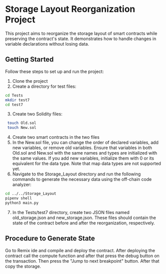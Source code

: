 
# Storage Layout Reorganization Project

This project aims to reorganize the storage layout of smart contracts while preserving the contract's state. It demonstrates how to handle changes in variable declarations without losing data.

## Getting Started

Follow these steps to set up and run the project:

1. Clone the project
2. Create a directory for test files:
 ```bash
 cd Tests
 mkdir test7
 cd test7
```
3. Create two Solidity files:
```bash
 touch Old.sol
 touch New.sol
```
4. Create two smart contracts in the two files
5. In the New.sol file, you can change the order of declared variables, add new variables, or remove old variables. Ensure that variables in both Old.sol and New.sol with the same names and types are initialized with the same values. If you add new variables, initialize them with 0 or its equivalent for the data type. Note that map data types are not supported yet.
6. Navigate to the Storage_Layout directory and run the following commands to generate the necessary data using the off-chain code analyzer:
```bash
cd ../../Storage_Layout
pipenv shell
python3 main.py
```
7. In the Tests/test7 directory, create two JSON files named old_storage.json and new_storage.json. These files should contain the state of the contract before and after the reorganization, respectively.

## Procedure to Generate State

Go to Remix ide and compile and deploy the contract. After deploying the contract call the compute function and after that press the debug button on the transaction. Then press the "Jump to next breakpoint" button. After that copy the storage.